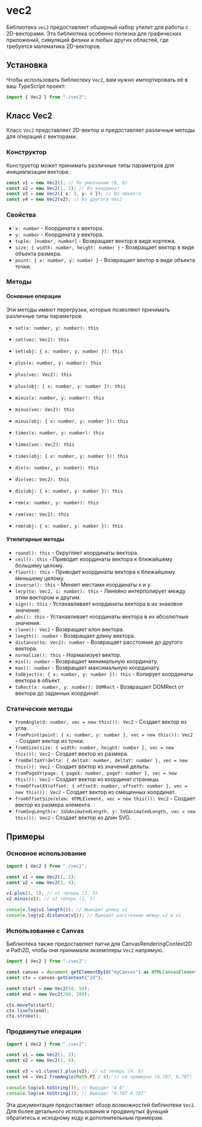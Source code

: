 # vec2

Библиотека `vec2` предоставляет обширный набор утилит для работы с 2D-векторами.
Эта библиотека особенно полезна для графических приложений, симуляций физики и
любых других областей, где требуется математика 2D-векторов.

## Установка

Чтобы использовать библиотеку `Vec2`, вам нужно импортировать её в ваш
TypeScript проект:

```ts
import { Vec2 } from "./vec2";
```

## Класс Vec2

Класс `Vec2` представляет 2D-вектор и предоставляет различные методы для
операций с векторами.

### Конструктор

Конструктор может принимать различные типы параметров для инициализации вектора:

```ts
const v1 = new Vec2(); // По умолчанию (0, 0)
const v2 = new Vec2(1, 2); // Из координат
const v3 = new Vec2({ x: 3, y: 4 }); // Из объекта
const v4 = new Vec2(v2); // Из другого Vec2
```

### Свойства

- `x: number` - Координата x вектора.
- `y: number` - Координата y вектора.
- `tuple: [number, number]` - Возвращает вектор в виде кортежа.
- `size: { width: number, height: number }` - Возвращает вектор в виде объекта
  размера.
- `point: { x: number, y: number }` - Возвращает вектор в виде объекта точки.

### Методы

#### Основные операции

Эти методы имеют перегрузки, которые позволяют принимать различные типы
параметров:

- `set(x: number, y: number): this`
- `set(vec: Vec2): this`
- `set(obj: { x: number, y: number }): this`

- `plus(x: number, y: number): this`
- `plus(vec: Vec2): this`
- `plus(obj: { x: number, y: number }): this`

- `minus(x: number, y: number): this`
- `minus(vec: Vec2): this`
- `minus(obj: { x: number, y: number }): this`

- `times(x: number, y: number): this`
- `times(vec: Vec2): this`
- `times(obj: { x: number, y: number }): this`

- `div(x: number, y: number): this`
- `div(vec: Vec2): this`
- `div(obj: { x: number, y: number }): this`

- `rem(x: number, y: number): this`
- `rem(vec: Vec2): this`
- `rem(obj: { x: number, y: number }): this`

#### Утилитарные методы

- `round(): this` - Округляет координаты вектора.
- `ceil(): this` - Приводит координаты вектора к ближайшему большему целому.
- `floor(): this` - Приводит координаты вектора к ближайшему меньшему целому.
- `inverse(): this` - Меняет местами координаты x и y.
- `lerp(to: Vec2, i: number): this` - Линейно интерполирует между этим вектором
  и другим.
- `sign(): this` - Устанавливает координаты вектора в их знаковое значение.
- `abs(): this` - Устанавливает координаты вектора в их абсолютные значения.
- `clone(): Vec2` - Возвращает клон вектора.
- `length(): number` - Возвращает длину вектора.
- `distance(to: Vec2): number` - Возвращает расстояние до другого вектора.
- `normalize(): this` - Нормализует вектор.
- `min(): number` - Возвращает минимальную координату.
- `max(): number` - Возвращает максимальную координату.
- `toObject(o: { x: number, y: number }): this` - Копирует координаты вектора в
  объект.
- `toRect(x: number, y: number): DOMRect` - Возвращает DOMRect от вектора до
  заданных координат.

### Статические методы

- `fromAngle(d: number, vec = new this()): Vec2` - Создает вектор из угла.
- `fromPoint(point: { x: number, y: number }, vec = new this()): Vec2` - Создает
  вектор из точки.
- `fromSize(size: { width: number, height: number }, vec = new this()): Vec2` -
  Создает вектор из размера.
- `fromDeltaXY(delta: { deltaX: number, deltaY: number }, vec = new this()): Vec2` -
  Создает вектор из значений дельты.
- `fromPageXY(page: { pageX: number, pageY: number }, vec = new this()): Vec2` -
  Создает вектор из координат страницы.
- `fromOffsetXY(offset: { offsetX: number, offsetY: number }, vec = new this()): Vec2` -
  Создает вектор из смещенных координат.
- `fromOffsetSize(elem: HTMLElement, vec = new this()): Vec2` - Создает вектор
  из размера элемента.
- `fromSvgLength(x: SVGAnimatedLength, y: SVGAnimatedLength, vec = new this()): Vec2` -
  Создает вектор из длин SVG.

## Примеры

### Основное использование

```ts
import { Vec2 } from "./vec2";

const v1 = new Vec2(1, 2);
const v2 = new Vec2(3, 4);

v1.plus(1, 1); // v1 теперь (2, 3)
v2.minus(v1); // v2 теперь (1, 1)

console.log(v1.length()); // Выводит длину v1
console.log(v2.distance(v1)); // Выводит расстояние между v2 и v1
```

### Использование с Canvas

Библиотека также предоставляет патчи для CanvasRenderingContext2D и Path2D,
чтобы они принимали экземпляры `Vec2` напрямую.

```ts
import { Vec2 } from "./vec2";

const canvas = document.getElementById("myCanvas") as HTMLCanvasElement;
const ctx = canvas.getContext("2d");

const start = new Vec2(50, 50);
const end = new Vec2(200, 200);

ctx.moveTo(start);
ctx.lineTo(end);
ctx.stroke();
```

### Продвинутые операции

```ts
import { Vec2 } from "./vec2";

const v1 = new Vec2(1, 2);
const v2 = new Vec2(3, 4);

const v3 = v1.clone().plus(v2); // v3 теперь (4, 6)
const v4 = Vec2.fromAngle(Math.PI / 4); // v4 примерно (0.707, 0.707)

console.log(v3.toString()); // Выводит "4 6"
console.log(v4.toString()); // Выводит "0.707 0.707"
```

Эта документация предоставляет обзор возможностей библиотеки `Vec2`. Для более
детального использования и продвинутых функций обратитесь к исходному коду и
дополнительным примерам.
